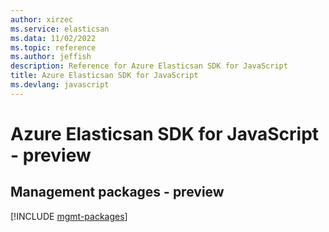 ```yaml
---
author: xirzec
ms.service: elasticsan
ms.data: 11/02/2022
ms.topic: reference
ms.author: jeffish
description: Reference for Azure Elasticsan SDK for JavaScript
title: Azure Elasticsan SDK for JavaScript
ms.devlang: javascript
---
```

# Azure Elasticsan SDK for JavaScript - preview

## Management packages - preview
[!INCLUDE [mgmt-packages](elasticsan-mgmt-index.md)]